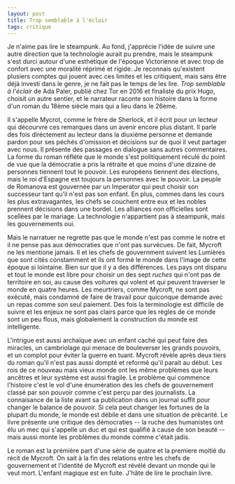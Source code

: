 ```yaml
---
layout: post
title: Trop semblable à l'éclair
tags: critique
---
```


Je n'aime pas lire le steampunk. Au fond, j'apprécie l'idée de suivre une
autre direction que la technologie aurait pu prendre, mais le steampunk s'est
durci autour d'une esthétique de l'époque Victorienne et avec trop de confort
avec une moralité réprimé et rigide. Je reconnais qu'existent plusiers comptes
qui jouent avec ces limites et les critiquent, mais sans être déjà investi 
dans le genre, je ne fait pas le temps de les lire. _Trop semblable à l'éclair_
de Ada Paler, publié chez Tor en 2016 et finaliste du prix Hugo, choisit un
autre sentier, et le narrateur raconte son histoire dans la forme d'un roman
du 18ème siècle mais qui a lieu dans le 26ème.

Il s'appelle Mycrot, 
comme le frère de Sherlock, et il écrit pour un lecteur qui décourvre ces 
remarques dans un avenir encore plus distant. Il parle des fois diréctement
au lecteur dans la diuxième personne et demande pardon pour ses péchés 
d'omission et décisions sur de quoi il veut partager avec nous.
Il présente des passages en dialogue sans autres commentaires.
La forme du roman réfléte
que le monde s'est politiquement réculé du point de vue que la démocratie
a pris la rétraite et que moins d'une dizaine de personnes tiennent tout
le pouvoir. Les européens tiennent des élections, mais le roi d'Espagne
est toujours la personnes avec le pouvoir. La peuple de Romanova est
gouvernée par un Imperator qui peut choisir son successeur tant qu'il 
n'est pas son enfant. 
En plus, commes dans les cours les plus extravagantes, les
chefs se couchent entre eux et les nobles prennent décisions dans une 
bordel. Les alliances non officielles sont scellées par le mariage. La
technologie n'appartient pas à steampunk, mais les gouvernements oui.

Mais le narratuer ne regrette pas que le monde n'est pas comme le
notre et il ne pense pas aux démocraties que n'ont pas survécues. De fait,
Mycroft ne les mentione jamais. Il et
les chefs de gouvernment suivent les Lumières que sont cités constamment et
ils ont formé le monde dans l'image de cette époque si lointaine. 
Bien sur que il y a des différences. Les pays ont disparu et tout le monde
est libre pour choisir un des sept _ruches_ qui n'ont pas de territoire
en soi, au cause des voitures qui volent et qui peuvent traverser le monde
en quatre heures. Les meurtriers, comme Mycroft, ne sont pas exécuté, mais
condamné de faire de travail pour quiconque demande avec un repas comme
son seul paiement. Des fois la terminologie est difficile de suivre et
les enjeux ne sont pas clairs parce que les règles de ce monde sont un
peu flous, mais globalement la construction du monde est intelligente.


L'intrigue est aussi archaïque avec un enfant caché qui peut faire des
miracles, un cambriolage qui
menace de bouleverser les grands pouvoirs, et un complot pour éviter
la guerre en tuant. Mycroft révèle après deux tiers du roman qu'il n'est
pas aussi dompté et reformé qu'il parait au début. Les rois de ce
nouveau mais vieux monde ont les même problèmes que leurs ancêtres et
leur système est aussi fragile. Le problème qui commence l'histoire c'est
le vol d'une énumération des les chefs de gouvernement classé par son
pouvoir comme c'est perçu par des journalists. 
La connaisance de la liste avant sa publication dans un journal
suffit pour changer le balance de pouvoir. Si cela peut changer les
fortunes de la plupart du monde, le monde est débile et dans une situation
de précarité. Le livre présente une critique des démocraties -- la ruche
des humanistes ont élu un mec qui s'appelle un duc et qui est qualifié à cause
de son beauté -- mais aussi monte les problèmes du monde comme c'était 
jadis.

Le roman est la prémière part d'une série de quatre et la premiere moitié du
récit de Mycroft. On sait à la fin des relations entre les chefs de
gouvernement et l'identité de Mycroft est révélé devant un monde qui le veut
mort. L'enfant magique est en fuite. J'hâte de lire le prochain livre.
